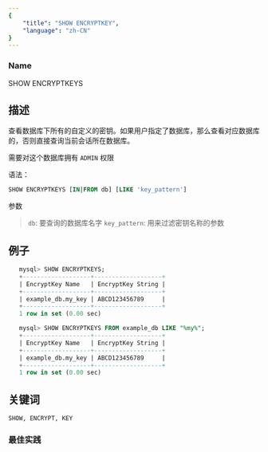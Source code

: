 ```yaml
---
{
    "title": "SHOW ENCRYPTKEY",
    "language": "zh-CN"
}
---
```


<!--
Licensed to the Apache Software Foundation (ASF) under one
or more contributor license agreements.  See the NOTICE file
distributed with this work for additional information
regarding copyright ownership.  The ASF licenses this file
to you under the Apache License, Version 2.0 (the
"License"); you may not use this file except in compliance
with the License.  You may obtain a copy of the License at

  http://www.apache.org/licenses/LICENSE-2.0

Unless required by applicable law or agreed to in writing,
software distributed under the License is distributed on an
"AS IS" BASIS, WITHOUT WARRANTIES OR CONDITIONS OF ANY
KIND, either express or implied.  See the License for the
specific language governing permissions and limitations
under the License.
-->


### Name

SHOW ENCRYPTKEYS

## 描述

查看数据库下所有的自定义的密钥。如果用户指定了数据库，那么查看对应数据库的，否则直接查询当前会话所在数据库。

需要对这个数据库拥有 `ADMIN` 权限

语法：

```sql
SHOW ENCRYPTKEYS [IN|FROM db] [LIKE 'key_pattern']
```

参数

>`db`: 要查询的数据库名字
>`key_pattern`: 用来过滤密钥名称的参数

## 例子

 ```sql
    mysql> SHOW ENCRYPTKEYS;
    +-------------------+-------------------+
    | EncryptKey Name   | EncryptKey String |
    +-------------------+-------------------+
    | example_db.my_key | ABCD123456789     |
    +-------------------+-------------------+
    1 row in set (0.00 sec)

    mysql> SHOW ENCRYPTKEYS FROM example_db LIKE "%my%";
    +-------------------+-------------------+
    | EncryptKey Name   | EncryptKey String |
    +-------------------+-------------------+
    | example_db.my_key | ABCD123456789     |
    +-------------------+-------------------+
    1 row in set (0.00 sec)
 ```

## 关键词

    SHOW, ENCRYPT, KEY

### 最佳实践

